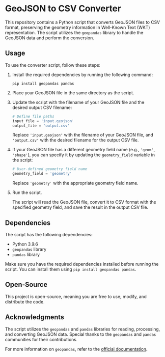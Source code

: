 # GeoJSON to CSV Converter

This repository contains a Python script that converts GeoJSON files to CSV format, preserving the geometry information in Well-Known Text (WKT) representation. The script utilizes the `geopandas` library to handle the GeoJSON data and perform the conversion.

## Usage

To use the converter script, follow these steps:

1. Install the required dependencies by running the following command:

   ```
   pip install geopandas pandas
   ```

2. Place your GeoJSON file in the same directory as the script.

3. Update the script with the filename of your GeoJSON file and the desired output CSV filename:

   ```python
   # Define file paths
   input_file = 'input.geojson'
   output_file = 'output.csv'
   ```

   Replace `'input.geojson'` with the filename of your GeoJSON file, and `'output.csv'` with the desired filename for the output CSV file.

4. If your GeoJSON file has a different geometry field name (e.g., `'geom'`, `'shape'`), you can specify it by updating the `geometry_field` variable in the script:

   ```python
   # User-defined geometry field name
   geometry_field = 'geometry'
   ```

   Replace `'geometry'` with the appropriate geometry field name.

5. Run the script.

   The script will read the GeoJSON file, convert it to CSV format with the specified geometry field, and save the result in the output CSV file.

## Dependencies

The script has the following dependencies:

- Python 3.9.6
- `geopandas` library
- `pandas` library

Make sure you have the required dependencies installed before running the script. You can install them using `pip install geopandas pandas`.

## Open-Source

This project is open-source, meaning you are free to use, modify, and distribute the code.

## Acknowledgments

The script utilizes the `geopandas` and `pandas` libraries for reading, processing, and converting GeoJSON data. Special thanks to the `geopandas` and `pandas` communities for their contributions.

For more information on `geopandas`, refer to the [official documentation](https://geopandas.org/).
